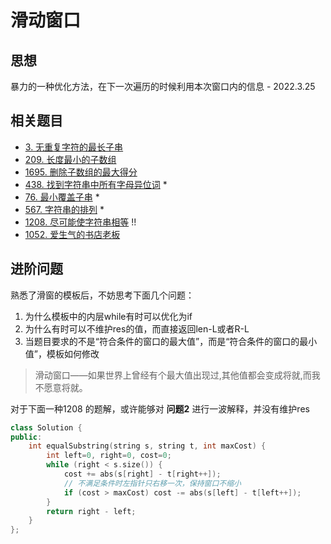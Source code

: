 # 滑动窗口

## 思想

暴力的一种优化方法，在下一次遍历的时候利用本次窗口内的信息 - 2022.3.25

## 相关题目

* [3. 无重复字符的最长子串](https://leetcode-cn.com/problems/longest-substring-without-repeating-characters/)
* [209. 长度最小的子数组](https://leetcode-cn.com/problems/minimum-size-subarray-sum/)
* [1695. 删除子数组的最大得分](https://leetcode-cn.com/problems/maximum-erasure-value/)
* [438. 找到字符串中所有字母异位词](https://leetcode-cn.com/problems/find-all-anagrams-in-a-string/) *
* [76. 最小覆盖子串](https://leetcode-cn.com/problems/minimum-window-substring/) *
* [567. 字符串的排列](https://leetcode-cn.com/problems/permutation-in-string/) *
* [1208. 尽可能使字符串相等](https://leetcode-cn.com/problems/get-equal-substrings-within-budget/) !!
* [1052. 爱生气的书店老板](https://leetcode-cn.com/problems/grumpy-bookstore-owner/) 



## 进阶问题

熟悉了滑窗的模板后，不妨思考下面几个问题：

1. 为什么模板中的内层while有时可以优化为if
2. 为什么有时可以不维护res的值，而直接返回len-L或者R-L
3. 当题目要求的不是“符合条件的窗口的最大值”，而是“符合条件的窗口的最小值”，模板如何修改



> 滑动窗口——如果世界上曾经有个最大值出现过,其他值都会变成将就,而我不愿意将就。

对于下面一种1208 的题解，或许能够对 **问题2** 进行一波解释，并没有维护res

```c++
class Solution {
public:
    int equalSubstring(string s, string t, int maxCost) {
        int left=0, right=0, cost=0;
        while (right < s.size()) {
            cost += abs(s[right] - t[right++]);
            // 不满足条件时左指针只右移一次，保持窗口不缩小
            if (cost > maxCost) cost -= abs(s[left] - t[left++]);
        }
        return right - left;
    }
};
```

